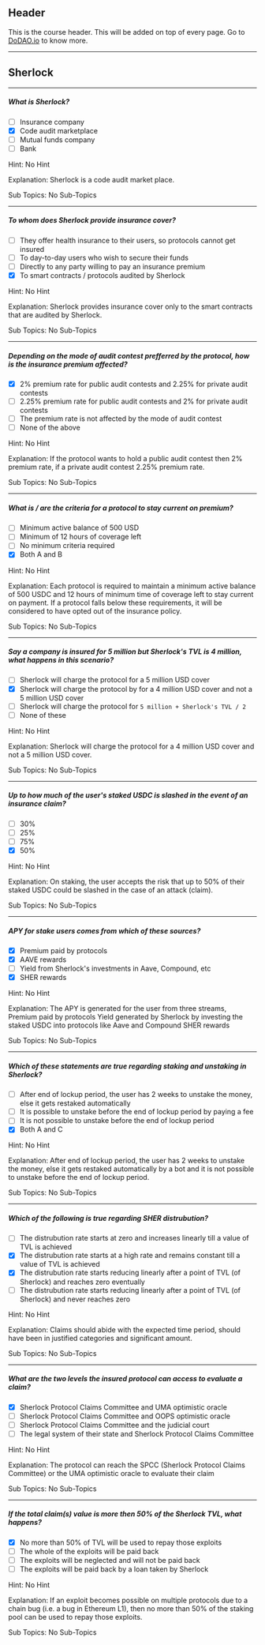 ## Header
This is the course header. This will be added on top of every page. Go to [DoDAO.io](https://www.dodao.io) to know more.

 ---
 
 ## Sherlock
 
 
---

##### What is Sherlock?  

- [ ]  Insurance company
- [x]  Code audit marketplace
- [ ]  Mutual funds company
- [ ]  Bank
  
Hint: No Hint
         
Explanation: Sherlock is a code audit market place.

Sub Topics: No Sub-Topics
 

---

##### To whom does Sherlock provide insurance cover?  

- [ ]  They offer health insurance to their users, so protocols cannot get insured
- [ ]  To day-to-day users who wish to secure their funds
- [ ]  Directly to any party willing to pay an insurance premium
- [x]  To smart contracts / protocols audited by Sherlock
  
Hint: No Hint
         
Explanation: Sherlock provides insurance cover only to the smart contracts that are audited by Sherlock.

Sub Topics: No Sub-Topics
 

---

##### Depending on the mode of audit contest prefferred by the protocol, how is the insurance premium affected?  

- [x]  2% premium rate for public audit contests and 2.25% for private audit contests
- [ ]  2.25% premium rate for public audit contests and 2% for private audit contests
- [ ]  The premium rate is not affected by the mode of audit contest
- [ ]  None of the above
  
Hint: No Hint
         
Explanation: If the protocol wants to hold a public audit contest then 2% premium rate, if a private audit contest 2.25% premium rate.

Sub Topics: No Sub-Topics
 

---

##### What is / are the criteria for a protocol to stay current on premium?  

- [ ]  Minimum active balance of 500 USD
- [ ]  Minimum of 12 hours of coverage left
- [ ]  No minimum criteria required
- [x]  Both A and B
  
Hint: No Hint
         
Explanation: Each protocol is required to maintain a minimum active balance of 500 USDC and 12 hours of minimum time of coverage left to stay current on payment. If a protocol falls below these requirements, it will be considered to have opted out of the insurance policy.

Sub Topics: No Sub-Topics
 

---

##### Say a company is insured for 5 million but Sherlock's TVL is 4 million, what happens in this scenario?  

- [ ]  Sherlock will charge the protocol for a 5 million USD cover
- [x]  Sherlock will charge the protocol by for a 4 million USD cover and not a 5 million USD cover
- [ ]  Sherlock will charge the protocol for ``5 million + Sherlock's TVL / 2``
- [ ]  None of these
  
Hint: No Hint
         
Explanation: Sherlock will charge the protocol for a 4 million USD cover and not a 5 million USD cover.

Sub Topics: No Sub-Topics
 

---

##### Up to how much of the user's staked USDC is slashed in the event of an insurance claim?  

- [ ]  30%
- [ ]  25%
- [ ]  75%
- [x]  50%
  
Hint: No Hint
         
Explanation: On staking, the user accepts the risk that up to 50% of their staked USDC could be slashed in the case of an attack (claim).

Sub Topics: No Sub-Topics
 

---

##### APY for stake users comes from which of these sources?  

- [x]  Premium paid by protocols
- [x]  AAVE rewards
- [ ]  Yield from Sherlock's investments in Aave, Compound, etc
- [x]  SHER rewards
  
Hint: No Hint
         
Explanation: The APY is generated for the user from three streams, Premium paid by protocols Yield generated by Sherlock by investing the staked USDC into protocols like Aave and Compound SHER rewards

Sub Topics: No Sub-Topics
 

---

##### Which of these statements are true regarding staking and unstaking in Sherlock?  

- [ ]  After end of lockup period, the user has 2 weeks to unstake the money, else it gets restaked automatically
- [ ]  It is possible to unstake before the end of lockup period by paying a fee
- [ ]  It is not possible to unstake before the end of lockup period
- [x]  Both A and C
  
Hint: No Hint
         
Explanation: After end of lockup period, the user has 2 weeks to unstake the money, else it gets restaked automatically by a bot and it is not possible to unstake before the end of lockup period.

Sub Topics: No Sub-Topics
 

---

##### Which of the following is true regarding SHER distrubution?  

- [ ]  The distrubution rate starts at zero and increases linearly till a value of TVL is achieved
- [x]  The distrubution rate starts at a high rate and remains constant till a value of TVL is achieved
- [x]  The distrubution rate starts reducing linearly after a point of TVL (of Sherlock) and reaches zero eventually
- [ ]  The distrubution rate starts reducing linearly after a point of TVL (of Sherlock) and never reaches zero
  
Hint: No Hint
         
Explanation: Claims should abide with the expected time period, should have been in justified categories and significant amount.

Sub Topics: No Sub-Topics
 

---

##### What are the two levels the insured protocol can access to evaluate a claim?  

- [x]  Sherlock Protocol Claims Committee and UMA optimistic oracle
- [ ]  Sherlock Protocol Claims Committee and OOPS optimistic oracle
- [ ]  Sherlock Protocol Claims Committee and the judicial court
- [ ]  The legal system of their state and Sherlock Protocol Claims Committee
  
Hint: No Hint
         
Explanation: The protocol can reach the SPCC (Sherlock Protocol Claims Committee) or the UMA optimistic oracle to evaluate their claim

Sub Topics: No Sub-Topics
 

---

##### If the total claim(s) value is more then 50% of the Sherlock TVL, what happens?  

- [x]  No more than 50% of TVL will be used to repay those exploits
- [ ]  The whole of the exploits will be paid back
- [ ]  The exploits will be neglected and will not be paid back
- [ ]  The exploits will be paid back by a loan taken by Sherlock
  
Hint: No Hint
         
Explanation: If an exploit becomes possible on multiple protocols due to a chain bug (i.e. a bug in Ethereum L1), then no more than 50% of the staking pool can be used to repay those exploits.

Sub Topics: No Sub-Topics
 

